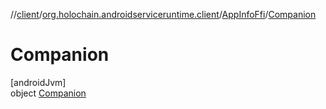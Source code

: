 //[client](../../../../index.md)/[org.holochain.androidserviceruntime.client](../../index.md)/[AppInfoFfi](../index.md)/[Companion](index.md)

# Companion

[androidJvm]\
object [Companion](index.md)